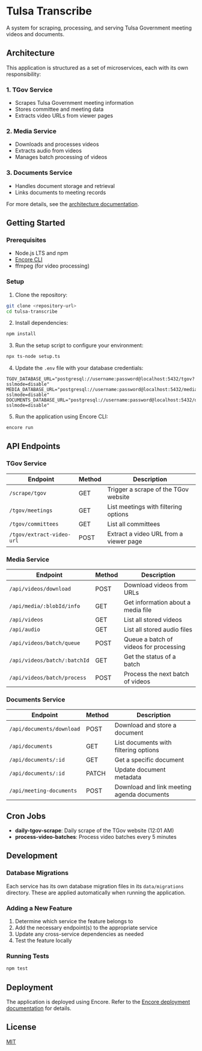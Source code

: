 # Tulsa Transcribe

A system for scraping, processing, and serving Tulsa Government meeting videos and documents.

## Architecture

This application is structured as a set of microservices, each with its own responsibility:

### 1. TGov Service
- Scrapes Tulsa Government meeting information
- Stores committee and meeting data
- Extracts video URLs from viewer pages

### 2. Media Service
- Downloads and processes videos
- Extracts audio from videos
- Manages batch processing of videos

### 3. Documents Service
- Handles document storage and retrieval
- Links documents to meeting records

For more details, see the [architecture documentation](./docs/architecture.md).

## Getting Started

### Prerequisites

- Node.js LTS and npm
- [Encore CLI](https://encore.dev/docs/install)
- ffmpeg (for video processing)

### Setup

1. Clone the repository:
```bash
git clone <repository-url>
cd tulsa-transcribe
```

2. Install dependencies:
```bash
npm install
```

3. Run the setup script to configure your environment:
```bash
npx ts-node setup.ts
```

4. Update the `.env` file with your database credentials:
```
TGOV_DATABASE_URL="postgresql://username:password@localhost:5432/tgov?sslmode=disable"
MEDIA_DATABASE_URL="postgresql://username:password@localhost:5432/media?sslmode=disable"
DOCUMENTS_DATABASE_URL="postgresql://username:password@localhost:5432/documents?sslmode=disable"
```

5. Run the application using Encore CLI:
```bash
encore run
```

## API Endpoints

### TGov Service

| Endpoint | Method | Description |
|----------|--------|-------------|
| `/scrape/tgov` | GET | Trigger a scrape of the TGov website |
| `/tgov/meetings` | GET | List meetings with filtering options |
| `/tgov/committees` | GET | List all committees |
| `/tgov/extract-video-url` | POST | Extract a video URL from a viewer page |

### Media Service

| Endpoint | Method | Description |
|----------|--------|-------------|
| `/api/videos/download` | POST | Download videos from URLs |
| `/api/media/:blobId/info` | GET | Get information about a media file |
| `/api/videos` | GET | List all stored videos |
| `/api/audio` | GET | List all stored audio files |
| `/api/videos/batch/queue` | POST | Queue a batch of videos for processing |
| `/api/videos/batch/:batchId` | GET | Get the status of a batch |
| `/api/videos/batch/process` | POST | Process the next batch of videos |

### Documents Service

| Endpoint | Method | Description |
|----------|--------|-------------|
| `/api/documents/download` | POST | Download and store a document |
| `/api/documents` | GET | List documents with filtering options |
| `/api/documents/:id` | GET | Get a specific document |
| `/api/documents/:id` | PATCH | Update document metadata |
| `/api/meeting-documents` | POST | Download and link meeting agenda documents |

## Cron Jobs

- **daily-tgov-scrape**: Daily scrape of the TGov website (12:01 AM)
- **process-video-batches**: Process video batches every 5 minutes

## Development

### Database Migrations

Each service has its own database migration files in its `data/migrations` directory. These are applied automatically when running the application.

### Adding a New Feature

1. Determine which service the feature belongs to
2. Add the necessary endpoint(s) to the appropriate service
3. Update any cross-service dependencies as needed
4. Test the feature locally

### Running Tests

```bash
npm test
```

## Deployment

The application is deployed using Encore. Refer to the [Encore deployment documentation](https://encore.dev/docs/deploy) for details.

## License

[MIT](LICENSE)
